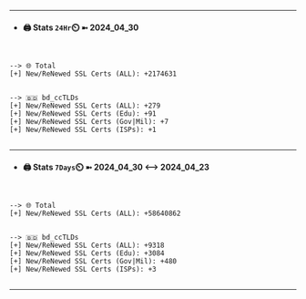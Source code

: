 

---
- #### 🖨️ **Stats** `24Hr`⏲️ ➼ 2024_04_30
```console


--> 🌐 Total
[+] New/ReNewed SSL Certs (ALL): +2174631


--> 🇧🇩 bd_ccTLDs
[+] New/ReNewed SSL Certs (ALL): +279
[+] New/ReNewed SSL Certs (Edu): +91
[+] New/ReNewed SSL Certs (Gov|Mil): +7
[+] New/ReNewed SSL Certs (ISPs): +1


```

---
- #### 🖨️ **Stats** `7Days`⏲️ ➼ 2024_04_30 <--> 2024_04_23
```console


--> 🌐 Total
[+] New/ReNewed SSL Certs (ALL): +58640862


--> 🇧🇩 bd_ccTLDs
[+] New/ReNewed SSL Certs (ALL): +9318
[+] New/ReNewed SSL Certs (Edu): +3084
[+] New/ReNewed SSL Certs (Gov|Mil): +480
[+] New/ReNewed SSL Certs (ISPs): +3


```

---

